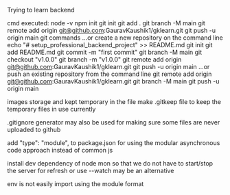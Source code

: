 Trying to learn backend 

cmd executed:
node -v
npm init
git init
git add .
git branch -M main
git remote add origin git@github.com:GauravKaushik1/gklearn.git
git push -u origin main
git commands
…or create a new repository on the command line
echo "# setup_professional_backend_project" >> README.md
git init
git add README.md
git commit -m "first commit"
git branch -M main
git checkout "v1.0.0"
git branch -m "v1.0.0"
git remote add origin git@github.com:GauravKaushik1/gklearn.git
git push -u origin main
…or push an existing repository from the command line
git remote add origin git@github.com:GauravKaushik1/gklearn.git
git branch -M main
git push -u origin main

images storage and kept temporary in the file
make .gitkeep file to keep the temporary files in use currently

.gitignore generator may also be used for making sure some files are never uploaded to github

add "type": "module", to package.json for using the modular asynchronous code approach instead of common js


install dev dependency of node mon so that we do not have to start/stop the server for refresh or use --watch may be an alternative

env is not easily import using the module format 
